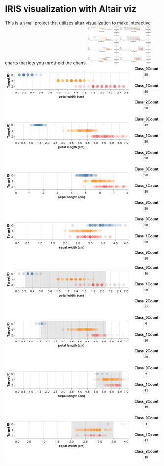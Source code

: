 # IRIS visualization with Altair viz
This is a small project that utilizes altair visualization to make interactive charts that lets you threshold the charts.
<img src = "images/no_selection.png" width = "100">
<img src = "images/selection.png" width = "100">
![](images/no_selection.png)
![](images/selection.png)
